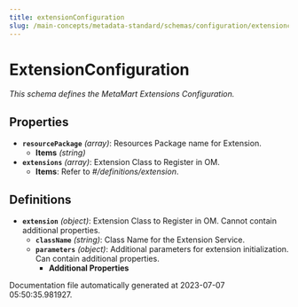 ```yaml
---
title: extensionConfiguration
slug: /main-concepts/metadata-standard/schemas/configuration/extensionconfiguration
---
```


# ExtensionConfiguration

*This schema defines the MetaMart Extensions Configuration.*

## Properties

- **`resourcePackage`** *(array)*: Resources Package name for Extension.
  - **Items** *(string)*
- **`extensions`** *(array)*: Extension Class to Register in OM.
  - **Items**: Refer to *#/definitions/extension*.
## Definitions

- **`extension`** *(object)*: Extension Class to Register in OM. Cannot contain additional properties.
  - **`className`** *(string)*: Class Name for the Extension Service.
  - **`parameters`** *(object)*: Additional parameters for extension initialization. Can contain additional properties.
    - **Additional Properties**


Documentation file automatically generated at 2023-07-07 05:50:35.981927.
